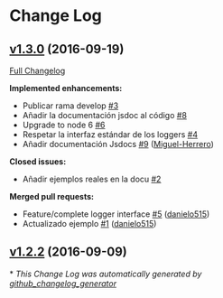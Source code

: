 # Change Log

## [v1.3.0](https://github.com/abatiz/case-modules-logger/tree/v1.3.0) (2016-09-19)
[Full Changelog](https://github.com/abatiz/case-modules-logger/compare/v1.2.2...v1.3.0)

**Implemented enhancements:**

- Publicar rama develop [\#3](https://github.com/abatiz/case-modules-logger/issues/3)
- Añadir la documentación jsdoc al código [\#8](https://github.com/abatiz/case-modules-logger/issues/8)
- Upgrade to node 6 [\#6](https://github.com/abatiz/case-modules-logger/issues/6)
- Respetar la interfaz estándar de los loggers [\#4](https://github.com/abatiz/case-modules-logger/issues/4)
- Añadir documentación Jsdocs [\#9](https://github.com/abatiz/case-modules-logger/pull/9) ([Miguel-Herrero](https://github.com/Miguel-Herrero))

**Closed issues:**

- Añadir ejemplos reales en la docu [\#2](https://github.com/abatiz/case-modules-logger/issues/2)

**Merged pull requests:**

- Feature/complete logger interface [\#5](https://github.com/abatiz/case-modules-logger/pull/5) ([danielo515](https://github.com/danielo515))
- Actualizado ejemplo [\#1](https://github.com/abatiz/case-modules-logger/pull/1) ([danielo515](https://github.com/danielo515))

## [v1.2.2](https://github.com/abatiz/case-modules-logger/tree/v1.2.2) (2016-09-09)


\* *This Change Log was automatically generated by [github_changelog_generator](https://github.com/skywinder/Github-Changelog-Generator)*